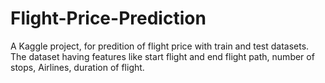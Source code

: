 # Flight-Price-Prediction

A Kaggle project, for predition of flight price with train and test datasets. The dataset having features like start flight and end flight path, number of stops, Airlines, duration of flight. 

